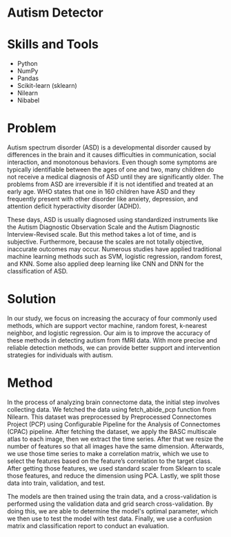 # Autism Detector


# Skills and Tools
- Python
- NumPy
- Pandas
- Scikit-learn (sklearn)
- Nilearn
- Nibabel


# Problem
Autism spectrum disorder (ASD) is a developmental disorder caused by differences in the brain and it causes difficulties in communication, social interaction, and monotonous behaviors. Even though some symptoms are typically identifiable between the ages of one and two, many children do not receive a medical diagnosis of ASD until they are significantly older. The problems from ASD are irreversible if it is not identified and treated at an early age. WHO states that one in 160 children have ASD and they frequently present with other disorder like anxiety, depression, and attention deficit hyperactivity disorder (ADHD).

These days, ASD is usually diagnosed using standardized instruments like the Autism Diagnostic Observation Scale and the Autism Diagnostic Interview-Revised scale. But this method takes a lot of time, and is subjective. Furthermore, because the scales are not totally objective, inaccurate outcomes may occur. Numerous studies have applied traditional machine learning methods such as SVM, logistic regression, random forest, and KNN. Some also applied deep learning like CNN and DNN for the classification of ASD. 


# Solution
In our study, we focus on increasing the accuracy of four commonly used methods, which are support vector machine, random forest, k-nearest neighbor, and logistic regression. Our aim is to improve the accuracy of these methods in detecting autism from fMRI data. With more precise and reliable detection methods, we can provide better support and intervention strategies for individuals with autism. 


# Method
In the process of analyzing brain connectome data, the initial step involves collecting data. We fetched the data using fetch_abide_pcp function from Nilearn. This dataset was preprocessed by Preprocessed Connectomes Project (PCP) using Configurable Pipeline for the Analysis of Connectomes (CPAC) pipeline. After fetching the dataset, we apply the BASC multiscale atlas to each image, then we extract the time series. After that we resize the number of features so that all images have the same dimension. Afterwards, we use those time series to make a correlation matrix, which we use to select the features based on the feature’s correlation to the target class. After getting those features, we used standard scaler from Sklearn to scale those features, and reduce the dimension using PCA. Lastly, we split those data into train, validation, and test.

The models are then trained using the train data, and a cross-validation is performed using the validation data and grid search cross-validation. By doing this, we are able to determine the model's optimal parameter, which we then use to test the model with test data. Finally, we use a confusion matrix and classification report to conduct an evaluation.
